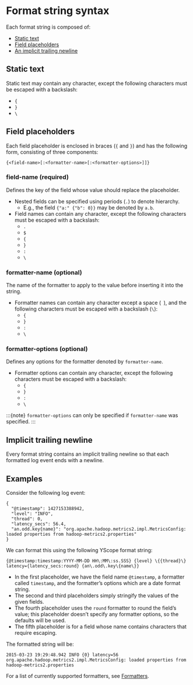 # Format string syntax

Each format string is composed of:
* [Static text](#static-text)
* [Field placeholders](#field-placeholders)
* [An implicit trailing newline](#implicit-trailing-newline)

## Static text
Static text may contain any character, except the following characters must be escaped with a
backslash:
* `{`
* `}`
* `\`

## Field placeholders
Each field placeholder is enclosed in braces (`{` and `}`) and has the following form, consisting of
three components:
```
{<field-name>[:<formatter-name>[:<formatter-options>]]}
```

### field-name (required)
Defines the key of the field whose value should replace the placeholder.

* Nested fields can be specified using periods (`.`) to denote hierarchy.
  * E.g., the field `{"a:" {"b": 0}}` may be denoted by `a.b`.
* Field names can contain any character, except the following characters must be escaped with a
  backslash:
  * `.`
  * `$`
  * `{`
  * `}`
  * `:`
  * `\`

### formatter-name (optional)
The name of the formatter to apply to the value before inserting it into the string.

* Formatter names can contain any character except a space (` `), and the following characters must
  be escaped with a backslash (`\`):
  * `{`
  * `}`
  * `:`
  * `\`

### formatter-options (optional)
Defines any options for the formatter denoted by `formatter-name`.

* Formatter options can contain any character, except the following characters must be escaped with
  a backslash:
  * `{`
  * `}`
  * `:`
  * `\`

:::{note}
`formatter-options` can only be specified if `formatter-name` was specified.
:::

## Implicit trailing newline

Every format string contains an implicit trailing newline so that each formatted log event ends with
a newline.

## Examples
Consider the following log event:
```
{
  "@timestamp": 1427153388942,
  "level": "INFO",
  "thread": 0,
  "latency_secs": 56.4,
  "an.odd.key{name}": "org.apache.hadoop.metrics2.impl.MetricsConfig: loaded properties from hadoop-metrics2.properties"
}
```

We can format this using the following YScope format string:

```
{@timestamp:timestamp:YYYY-MM-DD HH\:MM\:ss.SSS} {level} \{{thread}\} latency={latency_secs:round} {an\.odd\.key\{name\}}
```

* In the first placeholder, we have the field name `@timestamp`, a formatter called `timestamp`, and
  the formatter’s options which are a date format string.
* The second and third placeholders simply stringify the values of the given fields.
* The fourth placeholder uses the `round` formatter to round the field’s value; this placeholder
  doesn’t specify any formatter options, so the defaults will be used.
* The fifth placeholder is for a field whose name contains characters that require escaping.

The formatted string will be:
```
2015-03-23 19:29:48.942 INFO {0} latency=56 org.apache.hadoop.metrics2.impl.MetricsConfig: loaded properties from hadoop-metrics2.properties
```

For a list of currently supported formatters, see [Formatters](format-struct-logs-formatters).
